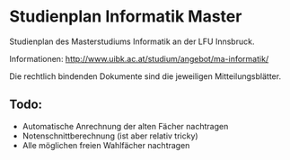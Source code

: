 Studienplan Informatik Master 
=============================

Studienplan des Masterstudiums Informatik an der LFU Innsbruck.

Informationen: http://www.uibk.ac.at/studium/angebot/ma-informatik/

Die rechtlich bindenden Dokumente sind die jeweiligen Mitteilungsblätter.

Todo:
-----
* Automatische Anrechnung der alten Fächer nachtragen
* Notenschnittberechnung (ist aber relativ tricky)
* Alle möglichen freien Wahlfächer nachtragen

